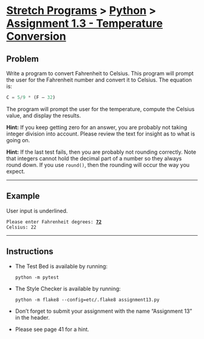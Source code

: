 # [Stretch Programs](../../README.md) > [Python](../README.md) > [Assignment 1.3 - Temperature Conversion](.)

## Problem

Write a program to convert Fahrenheit to Celsius. This program will prompt the user for the Fahrenheit number and convert it to Celsius. The equation is:

```py
C = 5/9 * (F – 32)
```

The program will prompt the user for the temperature, compute the Celsius value, and display the results.

**Hint:** If you keep getting zero for an answer, you are probably not taking integer division into account. Please review the text for insight as to what is going on.

**Hint:** If the last test fails, then you are probably not rounding correctly. Note that integers cannot hold the decimal part of a number so they always round down. If you use `round()`, then the rounding will occur the way you expect.

---

## Example

User input is underlined.

<pre><code>Please enter Fahrenheit degrees: <strong><u>72</u></strong>
Celsius: 22
</code></pre>

---

## Instructions

- The Test Bed is available by running:

  ```
  python -m pytest
  ```

- The Style Checker is available by running:

  ```
  python -m flake8 --config=etc/.flake8 assignment13.py
  ```

- Don’t forget to submit your assignment with the name “Assignment 13” in the header.
- Please see page 41 for a hint.
